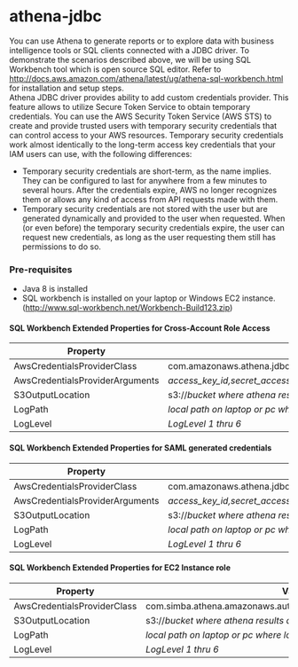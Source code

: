 # athena-jdbc

You can use Athena to generate reports or to explore data with business intelligence tools or SQL clients connected with a JDBC driver. To demonstrate the scenarios described above, we will be using SQL Workbench tool which is open source SQL editor. Refer to http://docs.aws.amazon.com/athena/latest/ug/athena-sql-workbench.html for installation and setup steps.  
Athena JDBC driver provides ability to add custom credentials provider. This feature allows to utilize Secure Token Service to obtain temporary credentials.
You can use the AWS Security Token Service (AWS STS) to create and provide trusted users with temporary security credentials that can control access to your AWS resources. Temporary security credentials work almost identically to the long-term access key credentials that your IAM users can use, with the following differences:
 *	Temporary security credentials are short-term, as the name implies. They can be configured to last for anywhere from a few minutes to several hours. After the credentials expire, AWS no longer recognizes them or allows any kind of access from API requests made with them.
 *  Temporary security credentials are not stored with the user but are generated dynamically and provided to the user when requested. When (or even before) the temporary security credentials expire, the user can request new credentials, as long as the user requesting them still has permissions to do so.

### Pre-requisites

 * Java 8 is installed
 * SQL workbench is installed on your laptop or Windows EC2 instance.(http://www.sql-workbench.net/Workbench-Build123.zip)

#### SQL Workbench Extended Properties for Cross-Account Role Access

Property | Value
---------------------------|-----------------------------------------------------------------------
AwsCredentialsProviderClass|com.amazonaws.athena.jdbc.CustomIAMRoleAssumptionCredentialsProvider
AwsCredentialsProviderArguments|*access_key_id,secret_access_key,Cross Account Role ARN*
S3OutputLocation|s3://*bucket where athena results are stored*                          
LogPath|*local path on laptop or pc where logs are stored*
LogLevel|*LogLevel 1 thru 6*

#### SQL Workbench Extended Properties for SAML generated credentials

Property | Value
---------------------------|--------------------------------------------------------------------------------------
AwsCredentialsProviderClass|com.amazonaws.athena.jdbc.CustomIAMRoleAssumptionSAMLCredentialsProvider
AwsCredentialsProviderArguments|*access_key_id,secret_access_key,session token*
S3OutputLocation|s3://*bucket where athena results are stored*
LogPath|*local path on laptop or pc where logs are stored*
LogLevel|*LogLevel 1 thru 6*


#### SQL Workbench Extended Properties for EC2 Instance role

Property | Value
---------------------------|--------------------------------------------------------------------------------------
AwsCredentialsProviderClass|com.simba.athena.amazonaws.auth.InstanceProfileCredentialsProvider
S3OutputLocation|s3://*bucket where athena results are stored*
LogPath|*local path on laptop or pc where logs are stored*
LogLevel|*LogLevel 1 thru 6*
